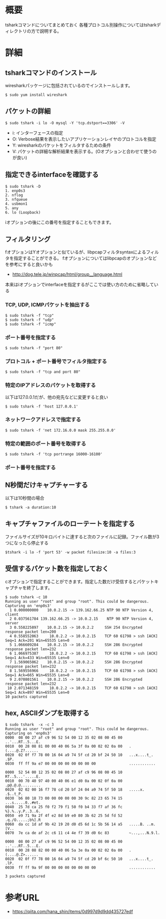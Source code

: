 # 概要
tsharkコマンドについてまとめておく
各種プロトコル別操作についてはtsharkディレクトリの方で説明する。

# 詳細

## tsharkコマンドのインストール
wiresharkパッケージに包括されているのでインストールします。
```
$ sudo yum install wireshark
```

## パケットの詳細
```
$ sudo tshark -i lo -O mysql -Y 'tcp.dstport==3306' -V
```
- i: インターフェースの指定
- O: Verbose結果を表示したいアプリケーションレイヤのプロトコルを指定
- Y: wiresharkのパケットをフィルタするための条件
- V: パケットの詳細な解析結果を表示する。(Oオプションと合わせて使うのが良い)

## 指定できるinterfaceを確認する
```
$ sudo tshark -D
1. enp0s3
2. nflog
3. nfqueue
4. usbmon1
5. any
6. lo (Loopback)
```

iオプションの後にこの番号を指定することもできます。


## フィルタリング
fオプションはYオプションと似ているが、libpcapフィルタsyntaxによるフィルタを指定することができる。
fオプションについてはlibpcapのオプションなどを参考にすると良いかも
- http://dog.tele.jp/winpcap/html/group__language.html

本来はiオプションでinterfaceを指定するがここでは使い方のために省略している

### TCP, UDP, ICMPパケットを抽出する
```
$ sudo tshark -f "tcp"
$ sudo tshark -f "udp"
$ sudo tshark -f "icmp"
```

### ポート番号を指定する
```
$ sudo tshark -f "port 80"
```

### プロトコル + ポート番号でフィルタ指定する
```
$ sudo tshark -f "tcp and port 80"
```

### 特定のIPアドレスのパケットを取得する
以下は127.0.0.1だが、他の宛先などに変更すると良い
```
$ sudo tshark -f 'host 127.0.0.1'
```

### ネットワークアドレスで指定する
```
$ sudo tshark -f 'net 172.16.0.0 mask 255.255.0.0'
```

### 特定の範囲のポート番号を取得する
```
$ sudo tshark -f 'tcp portrange 16000-16100'
```

### ポート番号を指定する

## N秒間だけキャプチャーする
以下は10秒間の場合
```
$ tshark -a duration:10
```

## キャプチャファイルのローテートを指定する
ファイルサイズが10キロバイトに達すると次のファイルに記録。ファイル数が3つになったら停止する
```
$tshark -i lo -f 'port 53' -w packet filesize:10 -a files:3
```

## 受信するパケット数を指定しておく
cオプションで指定することができます。指定した数だけ受信するとパケットキャプチャを終了します。
```
$ sudo tshark -c 10
Running as user "root" and group "root". This could be dangerous.
Capturing on 'enp0s3'
  1 0.000000000    10.0.2.15 -> 139.162.66.25 NTP 90 NTP Version 4, client
  2 0.037561784 139.162.66.25 -> 10.0.2.15    NTP 90 NTP Version 4, server
  3 0.558225897    10.0.2.15 -> 10.0.2.2     SSH 254 Encrypted response packet len=200
  4 0.558552063     10.0.2.2 -> 10.0.2.15    TCP 60 61798 > ssh [ACK] Seq=1 Ack=201 Win=65535 Len=0
  5 1.066609284    10.0.2.15 -> 10.0.2.2     SSH 286 Encrypted response packet len=232
  6 1.066975387     10.0.2.2 -> 10.0.2.15    TCP 60 61798 > ssh [ACK] Seq=1 Ack=433 Win=65535 Len=0
  7 1.569065062    10.0.2.15 -> 10.0.2.2     SSH 286 Encrypted response packet len=232
  8 1.569556966     10.0.2.2 -> 10.0.2.15    TCP 60 61798 > ssh [ACK] Seq=1 Ack=665 Win=65535 Len=0
  9 2.070801561    10.0.2.15 -> 10.0.2.2     SSH 286 Encrypted response packet len=232
 10 2.071348159     10.0.2.2 -> 10.0.2.15    TCP 60 61798 > ssh [ACK] Seq=1 Ack=897 Win=65535 Len=0
10 packets captured
```

## hex, ASCIIダンプを取得する
```
$ sudo tshark  -x -c 3
Running as user "root" and group "root". This could be dangerous.
Capturing on 'enp0s3'
0000  08 00 27 af c9 96 52 54 00 12 35 02 08 00 45 00   ..'...RT..5...E.
0010  00 28 08 81 00 00 40 06 5a 3f 0a 00 02 02 0a 00   .(....@.Z?......
0020  02 0f f7 78 00 16 04 a9 74 5f cd 20 bf 24 50 10   ...x....t_. .$P.
0030  ff ff 9a e7 00 00 00 00 00 00 00 00               ............

0000  52 54 00 12 35 02 08 00 27 af c9 96 08 00 45 10   RT..5...'.....E.
0010  00 70 40 97 40 00 40 06 e1 d0 0a 00 02 0f 0a 00   .p@.@.@.........
0020  02 02 00 16 f7 78 cd 20 bf 24 04 a9 74 5f 50 18   .....x. .$..t_P.
0030  b6 80 18 73 00 00 00 00 00 30 9c 82 23 65 74 15   ...s.....0..#et.
0040  25 7d ca 25 f0 f2 79 f1 50 f0 b4 33 f7 af 36 fc   %}.%..y.P..3..6.
0050  e9 71 9a 2f 4f e2 8d b9 e0 80 3b 62 25 5d fd 52   .q./O.....;b%].R
0060  da cc 1d af 9b 42 19 20 d0 d5 6d 1c 5b 56 14 a5   .....B. ..m.[V..
0070  7e ca de af 2c c6 11 c4 4e f7 39 d0 6c 83         ~...,...N.9.l.

0000  08 00 27 af c9 96 52 54 00 12 35 02 08 00 45 00   ..'...RT..5...E.
0010  00 28 08 82 00 00 40 06 5a 3e 0a 00 02 02 0a 00   .(....@.Z>......
0020  02 0f f7 78 00 16 04 a9 74 5f cd 20 bf 6c 50 10   ...x....t_. .lP.
0030  ff ff 9a 9f 00 00 00 00 00 00 00 00               ............

3 packets captured
```


# 参考URL
- https://qiita.com/hana_shin/items/0d997d9d9dd435727edf
